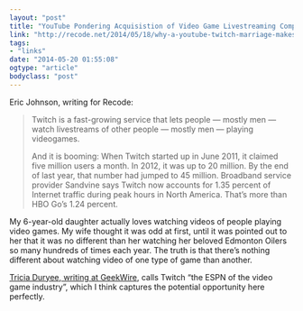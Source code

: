 ```yaml
---
layout: "post"
title: "YouTube Pondering Acquisistion of Video Game Livestreaming Company Twitch"
link: "http://recode.net/2014/05/18/why-a-youtube-twitch-marriage-makes-sense/"
tags: 
- "links"
date: "2014-05-20 01:55:08"
ogtype: "article"
bodyclass: "post"
---
```


Eric Johnson, writing for Recode:

> Twitch is a fast-growing service that lets people — mostly men — watch livestreams of other people — mostly men — playing videogames.
> 
> And it is booming: When Twitch started up in June 2011, it claimed five million users a month. In 2012, it was up to 20 million. By the end of last year, that number had jumped to 45 million. Broadband service provider Sandvine says Twitch now accounts for 1.35 percent of Internet traffic during peak hours in North America. That’s more than HBO Go’s 1.24 percent.

My 6-year-old daughter actually loves watching videos of people playing video games. My wife thought it was odd at first, until it was pointed out to her that it was no different than her watching her beloved Edmonton Oilers so many hundreds of times each year. The truth is that there’s nothing different about watching video of one type of game than another.

[Tricia Duryee, writing at GeekWire](http://www.geekwire.com/2014/microsofts-xbox-shot-potential-twitch-buyer-matters/), calls Twitch “the ESPN of the video game industry”, which I think captures the potential opportunity here perfectly.